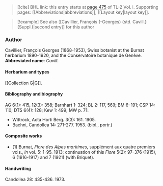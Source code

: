 > [!cite] BHL link: this entry starts at [page 475](https://www.biodiversitylibrary.org/page/33120606) of TL-2 Vol. I.
> Supporting pages: [[Abbreviations|abbreviations]], [[Layout key|layout key]].

> [!example] See also [[Cavillier, François (-Georges) {std. Cavill.} (Suppl.)|second entry]] for this author

### Author

Cavillier, François Georges (1868-1953), Swiss botanist at the Burnat herbarium 1890-1920, and the Conservatoire botanique de Genève. 
**Abbreviated name**: *Cavill.*

#### Herbarium and types

[[Collection G|G]].

#### Bibliography and biography

AG 6(1): 415, 12(3): 358; Barnhart 1: 324; BL 2: 117, 569; BM 6: 191; CSP 14: 110; DTS 6(4): 128; Kew 1: 499; MW p. 71.
- Wittrock, Acta Horti Berg. 3(3): 161. 1905.
- Baehni, Candollea 14: 271-277. 1953. (bibl., portr.)

#### Composite works

- (1) Burnat, *Flore des Alpes maritimes*, supplément aux quatre premiers vols., *in* vol. 5: 1-95. 1913; continuation of this *Flore* 5(2): 97-376 (1915), 6 (1916-1917) and 7 (1921) (with Briquet).

#### Handwriting

Candollea 28: 435-436. 1973.

